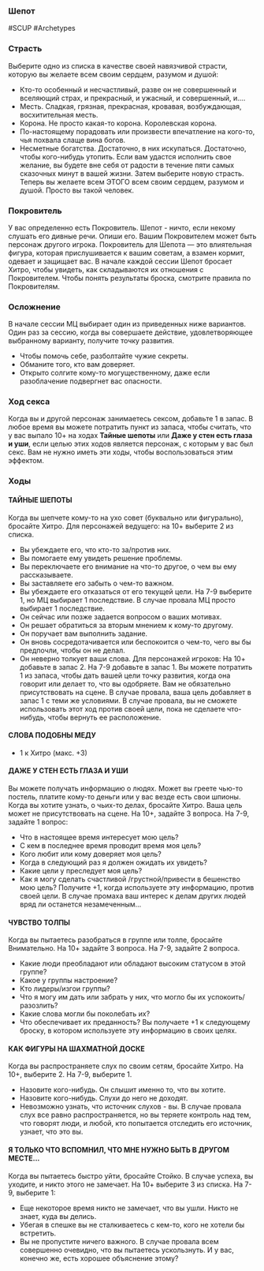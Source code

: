 ### **Шепот**

#SCUP #Archetypes 
### **Страсть**

Выберите одно из списка в качестве своей навязчивой страсти, которую вы желаете всем своим сердцем, разумом и душой: 
- Кто-то особенный и несчастливый, разве он не совершенный и вселяющий страх, и прекрасный, и ужасный, и совершенный, и.... 
- Месть. Сладкая, грязная, прекрасная, кровавая, возбуждающая, восхитительная месть. 
- Корона. Не просто какая-то корона. Королевская корона.
- По-настоящему порадовать или произвести впечатление на кого-то, чья похвала слаще вина богов. 
- Несметные богатства. Достаточно, в них искупаться. Достаточно, чтобы кого-нибудь утопить. 
Если вам удастся исполнить свое желание, вы будете вне себя от радости в течение пяти самых сказочных минут в вашей жизни. Затем выберите новую страcть. Теперь вы желаете всем ЭТОГО всем своим сердцем, разумом и душой. Просто вы такой человек.


### **Покровитель**

У вас определенно есть Покровитель. Шепот - ничто, если некому слушать его дивные речи. Опиши его. Вашим Покровителем может быть персонаж другого игрока. Покровитель для Шепота — это влиятельная фигура, которая прислушивается к вашим советам, а взамен кормит, одевает и защищает вас. В начале каждой сессии Шепот бросает Хитро, чтобы увидеть, как складываются их отношения с Покровителем. Чтобы понять результаты броска, смотрите правила по Покровителям.

### **Осложнение**

В начале сессии МЦ выбирает один из приведенных ниже вариантов. Один раз за сессию, когда вы совершаете действие, удовлетворяющее выбранному варианту, получите точку развития. 
- Чтобы помочь себе, разболтайте чужие секреты. 
- Обманите того, кто вам доверяет. 
- Открыто солгите кому-то могущественному, даже если разоблачение подвергнет вас опасности.

### **Ход секса**

Когда вы и другой персонаж занимаетесь сексом, добавьте 1 в запас. В любое время вы можете потратить пункт из запаса, чтобы считать, что у вас выпало 10+ на ходах **Тайные шепоты** или **Даже у стен есть глаза и уши**, если целью этих ходов является персонаж, с которым у вас был секс. Вам не нужно иметь эти ходы, чтобы воспользоваться этим эффектом.

### **Ходы**

#### **ТАЙНЫЕ ШЕПОТЫ** 
Когда вы шепчете кому-то на ухо совет (буквально или фигурально), бросайте Хитро. 
Для персонажей ведущего: на 10+ выберите 2 из списка. 
- Вы убеждаете его, что кто-то за/против них. 
- Вы помогаете ему увидеть решение проблемы. 
- Вы переключаете его внимание на что-то другое, о чем вы ему рассказываете. 
- Вы заставляете его забыть о чем-то важном. 
- Вы убеждаете его отказаться от его текущей цели. 
На 7-9 выберите 1, но МЦ выбирает 1 последствие. В случае провала МЦ просто выбирает 1 последствие. 
- Он сейчас или позже задается вопросом о ваших мотивах. 
- Он решает обратиться за вторым мнением к кому-то другому. 
- Он поручает вам выполнить задание. 
- Он вновь сосредотачивается или беспокоится о чем-то, чего вы бы предпочли, чтобы он не делал. 
- Он неверно толкует ваши слова. 
Для персонажей игроков: На 10+ добавьте в запас 2. На 7-9 добавьте в запас 1. Вы можете потратить 1 из запаса, чтобы дать вашей цели точку развития, когда она говорит или делает то, что вы одобряете. Вам не обязательно присутствовать на сцене. 
В случае провала, ваша цель добавляет в запас 1 с теми же условиями. В случае провала, вы не сможете использовать этот ход против своей цели, пока не сделаете что-нибудь, чтобы вернуть ее расположение.

#### **СЛОВА ПОДОБНЫ МЕДУ** 
+ 1 к Хитро (макс. +3)

#### **ДАЖЕ У СТЕН ЕСТЬ ГЛАЗА И УШИ** 
Вы можете получать информацию о людях. Может вы греете чью-то постель, платите кому-то деньги или у вас везде есть свои шпионы. Когда вы хотите узнать, о чьих-то делах, бросайте Хитро. Ваша цель может не присутствовать на сцене. На 10+, задайте 3 вопроса. На 7-9, задайте 1 вопрос: 
- Что в настоящее время интересует мою цель? 
- С кем в последнее время проводит время моя цель? 
- Кого любит или кому доверяет моя цель? 
- Когда в следующий раз я должен ожидать их увидеть? 
- Какие цели у преследует моя цель? 
- Как я могу сделать счастливой /грустной/привести в бешенство мою цель? 
Получите +1, когда используете эту информацию, против своей цели. В случае промаха ваш интерес к делам других людей вряд ли останется незамеченным...

#### **ЧУВСТВО ТОЛПЫ** 
Когда вы пытаетесь разобраться в группе или толпе, бросайте Внимательно. На 10+ задайте 3 вопроса. На 7-9, задайте 2 вопроса. 
- Какие люди преобладают или обладают высоким статусом в этой группе? 
- Какое у группы настроение? 
- Кто лидеры/изгои группы? 
- Что я могу им дать или забрать у них, что могло бы их успокоить/ разозлить? 
- Какие слова могли бы поколебать их? 
- Что обеспечивает их преданность? 
Вы получаете +1 к следующему броску, в котором используете эту информацию в своих целях.

#### **КАК ФИГУРЫ НА ШАХМАТНОЙ ДОСКЕ** 
Когда вы распространяете слух по своим сетям, бросайте Хитро. На 10+, выберите 2. На 7-9, выберите 1. 
- Назовите кого-нибудь. Он слышит именно то, что вы хотите. 
- Назовите кого-нибудь. Слухи до него не доходят. 
- Невозможно узнать, что источник слухов - вы. 
В случае провала слух все равно распространяется, но вы теряете контроль над тем, что говорят люди, и любой, кто попытается отследить его источник, узнает, что это вы.

#### **Я ТОЛЬКО ЧТО ВСПОМНИЛ, ЧТО МНЕ НУЖНО БЫТЬ В ДРУГОМ МЕСТЕ...** 
Когда вы пытаетесь быстро уйти, бросайте Стойко. В случае успеха, вы уходите, и никто этого не замечает. На 10+ выберите 3 из списка. На 7-9, выберите 1: 
- Еще некоторое время никто не замечает, что вы ушли. Никто не знает, куда вы делись. 
- Убегая в спешке вы не сталкиваетесь с кем-то, кого не хотели бы встретить. 
- Вы не пропустите ничего важного. 
В случае провала всем совершенно очевидно, что вы пытаетесь ускользнуть. И у вас, конечно же, есть хорошее объяснение этому?

